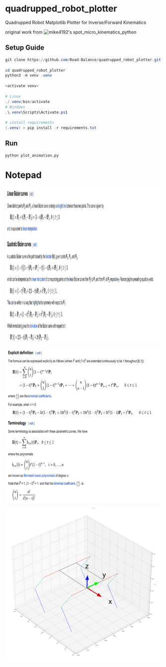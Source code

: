# quadrupped_robot_plotter
Quadrupped Robot Matplotlib Plotter for Inverse/Forward Kinematics

original work from ![mike4192's spot_micro_kinematics_python](https://github.com/mike4192/spot_micro_kinematics_python)

## Setup Guide

```powershell
git clone https://github.com/Road-Balance/quadrupped_robot_plotter.git

cd quadrupped_robot_plotter
python3 -m venv .venv

<activate venv>

# Linux
./.venv/bin/activate
# Windows
.\.venv\Scripts\Activate.ps1

# install requirements
(.venv) > pip install -r requirements.txt

```

## Run

```
python plot_animation.py
```

# Notepad

<p>
    <img src="./images/bc.png" height="500" />
</p>


<p>
    <img src="./images/bc_2.png" height="500" />
</p>

<p>
    <img src="./images/bezier_coordination.png" height="500" />
</p>